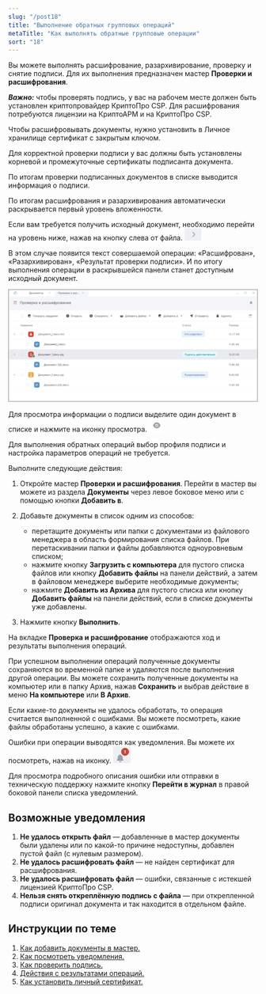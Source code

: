 ```yaml
---
slug: "/post18"
title: "Выполнение обратных групповых операций"
metaTitle: "Как выполнять обратные групповые операции"
sort: "18"
---
```


Вы можете выполнять расшифрование, разархивирование, проверку и снятие подписи. Для их выполнения предназначен мастер **Проверки и расшифрования**.  

***Важно:*** чтобы проверять подпись, у вас на рабочем месте должен быть установлен криптопровайдер КриптоПро CSP. Для расшифрования потребуются лицензии на КриптоАРМ и на КриптоПро CSP.

Чтобы расшифровывать документы, нужно установить в Личное хранилище сертификат с закрытым ключом.    

Для корректной проверки подписи у вас должны быть установлены корневой и промежуточные сертификаты подписанта документа.   

По итогам проверки подписанных документов в списке выводится информация о подписи.    

По итогам расшифрования и разархивирования автоматически раскрывается первый уровень вложенности.    

Если вам требуется получить исходный документ, необходимо перейти на уровень ниже, нажав на кнопку слева от файла. ![remove-button.jpg](./images/remove-button.jpg "Перейти на уровень ниже")   

В этом случае появится текст совершаемой операции: «Расшифрован», «Разархивирован», «Результат проверки подписи». И по итогу выполнения операции в раскрывшейся панели станет доступным исходный документ.  

![Обратные групповые операции](./images/group_oper.png "Обратные групповые операции")

Для просмотра информации о подписи выделите один документ в списке и нажмите на иконку просмотра. ![view-button.jpg](./images/view-button.jpg "Кнопка быстрого просмотра")  

Для выполнения обратных операций выбор профиля подписи и настройка параметров операций не требуется.  

Выполните следующие действия:

1. Откройте мастер **Проверки и расшифрования**. Перейти в мастер вы можете из раздела **Документы** через левое боковое меню  или с помощью кнопки **Добавить в**.   
2. Добавьте документы в список одним из способов:  
   
      - перетащите документы или папки с документами из файлового менеджера в область формирования списка файлов. При перетаскивании папки и файлы добавляются одноуровневым списком;  
      - нажмите кнопку **Загрузить с компьютера** для пустого списка файлов или кнопку **Добавить файлы** на панели действий, а затем в файловом менеджере выберите необходимые документы;  
      - нажмите **Добавить из Архива** для пустого списка или кнопку **Добавить файлы** на панели действий, если в списке документы уже добавлены.  

3. Нажмите кнопку **Выполнить**.  

На вкладке **Проверка и расшифрование** отображаются ход и результаты выполнения операций.  

При успешном выполнении операций полученные документы сохраняются во временной папке и удаляются после выполнения другой операции. Вы можете сохранить полученные документы на компьютер или в папку Архив, нажав **Сохранить** и выбрав действие в меню **На компьютере** или **В Архив**.    

Если какие-то документы не удалось обработать, то операция считается выполненной с ошибками. Вы можете посмотреть, какие файлы обработаны успешно, а какие с ошибками.  

Ошибки при операции выводятся как уведомления. Вы можете их посмотреть, нажав на иконку. ![notifications-button.jpg](./images/notifications-button.jpg "События")  

Для просмотра подробного описания ошибки или отправки в техническую поддержку нажмите кнопку **Перейти в журнал** в правой боковой панели списка уведомлений.  

## Возможные уведомления  

1. **Не удалось открыть файл** — добавленные в мастер документы были удалены или по какой-то причине недоступны, добавлен пустой файл (с нулевым размером).  
2. **Не удалось расшифровать файл** — не найден сертификат для расшифрования.   
3. **Не удалось расшифровать файл** — ошибки, связанные с истекшей лицензией КриптоПро CSP.  
4. **Нельзя снять откреплённую подпись с файла** — при открепленной подписи оригинал документа и так находится в отдельном файле.  

## Инструкции по теме 

1. [Как добавить документы в мастер.](./08-add-docs.md)  
2. [Как посмотреть уведомления.](../008-cryptoarm/01-notifications.md)  
3. [Как проверить подпись.](./14-verify.md)  
4. [Действия с результатами операций.](./19-operations-result.md)  
5. [Как установить личный сертификат.](../006-certs/01-import-my-cert.md)  